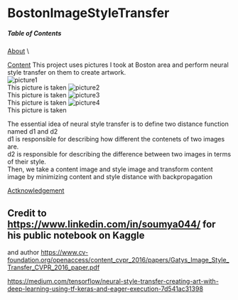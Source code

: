 # BostonImageStyleTransfer

##### Table of Contents  
[About](#About)
<a id="About"></a>\




[Content](#About)
This project uses pictures I took at Boston area and perform neural style transfer on them to create artwork.\
![picture1](https://user-images.githubusercontent.com/84426364/148293521-3e1e39ea-fa7b-44e6-bda2-efbc4c001f26.jpg)\
This picture is taken
![picture2](https://user-images.githubusercontent.com/84426364/148293524-201915e0-29ab-4ce4-8f1d-898cd5886e59.jpg)\
This picture is taken
![picture3](https://user-images.githubusercontent.com/84426364/148293528-2e69791d-17c5-40da-8956-39cf70dbe5e3.jpg)\
This picture is taken
![picture4](https://user-images.githubusercontent.com/84426364/148293529-3b69dbbe-5001-4a8a-9600-ee0d9aa82921.jpg)\
This picture is taken

The essential idea of neural style transfer is to define two distance function named d1 and d2\
d1 is responsible for describing how different the contenets of two images are.\
d2 is responsible for describing the difference between two images in terms of their style.\
Then, we take a content image and style image and transform content image by minimizing content and style distance with backpropagation










[Actknowledgement](#actknowledgement)
<a id="Actknowledgement"></a>
## Credit to https://www.linkedin.com/in/soumya044/ for his public notebook on Kaggle
and author https://www.cv-foundation.org/openaccess/content_cvpr_2016/papers/Gatys_Image_Style_Transfer_CVPR_2016_paper.pdf

https://medium.com/tensorflow/neural-style-transfer-creating-art-with-deep-learning-using-tf-keras-and-eager-execution-7d541ac31398
